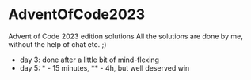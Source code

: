 # AdventOfCode2023
Advent of Code 2023 edition solutions
All the solutions are done by me, without the help of chat etc. ;)

- day 3: done after a little bit of mind-flexing
- day 5: * - 15 minutes, ** - 4h, but well deserved win
